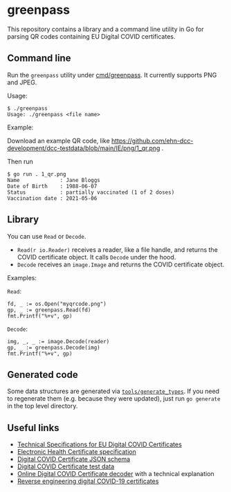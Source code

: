 # greenpass

This repository contains a library and a command line utility in Go
for parsing QR codes containing EU Digital COVID certificates.

## Command line

Run the `greenpass` utility under [cmd/greenpass](cmd/greenpass/). It currently
supports PNG and JPEG.

Usage:
```
$ ./greenpass
Usage: ./greenpass <file name>
```

Example:

Download an example QR code, like
https://github.com/ehn-dcc-development/dcc-testdata/blob/main/IE/png/1_qr.png .

Then run
```
$ go run . 1_qr.png
Name             : Jane Bloggs
Date of Birth    : 1988-06-07
Status           : partially vaccinated (1 of 2 doses)
Vaccination date : 2021-05-06
```

## Library

You can use `Read` or `Decode`.

* `Read(r io.Reader)` receives a reader, like a file handle, and returns the
  COVID certificate object. It calls `Decode` under the hood.
* `Decode` receives an `image.Image` and returns the COVID certificate object.

Examples:

`Read`:
```
fd, _ := os.Open("myqrcode.png")
gp, _ := greenpass.Read(fd)
fmt.Printf("%+v", gp)
```

`Decode`:
```
img, _, _ := image.Decode(reader)
gp, _ := greenpass.Decode(img)
fmt.Printf("%+v", gp)
```

## Generated code

Some data structures are generated via
[`tools/generate_types`](tools/generate_types). If you need to regenerate them
(e.g. because they were updated), just run `go generate` in the top level
directory.

## Useful links

* [Technical Specifications for EU Digital COVID Certificates](https://ec.europa.eu/health/sites/default/files/ehealth/docs/covid-certificate_json_specification_en.pdf)
* [Electronic Health Certificate specification](https://github.com/ehn-dcc-development/hcert-spec)
* [Digital COVID Certificate JSON schema](https://github.com/ehn-dcc-development/ehn-dcc-schema)
* [Digital COVID Certificate test data](https://github.com/ehn-dcc-development/dcc-testdata)
* [Online Digital COVID Certificate decoder](https://ehealth.vyncke.org/) with a
  technical explanation
* [Reverse engineering digital COVID-19 certificates](https://harrisonsand.com/posts/covid-certificates/)
